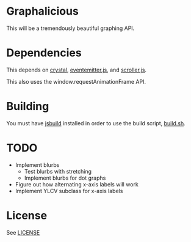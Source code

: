 # Graphalicious

This will be a tremendously beautiful graphing API.

# Dependencies

This depends on [crystal](https://github.com/unixpickle/crystal), [eventemitter.js](https://github.com/unixpickle/eventemitter.js), and [scroller.js](https://github.com/unixpickle/scroller.js).

This also uses the window.requestAnimationFrame API.

# Building

You must have [jsbuild](https://github.com/unixpickle/jsbuild) installed in order to use the build script, [build.sh](build.sh).

# TODO

 * Implement blurbs
   * Test blurbs with stretching
   * Implement blurbs for dot graphs
 * Figure out how alternating x-axis labels will work
 * Implement YLCV subclass for x-axis labels

# License

See [LICENSE](LICENSE)
